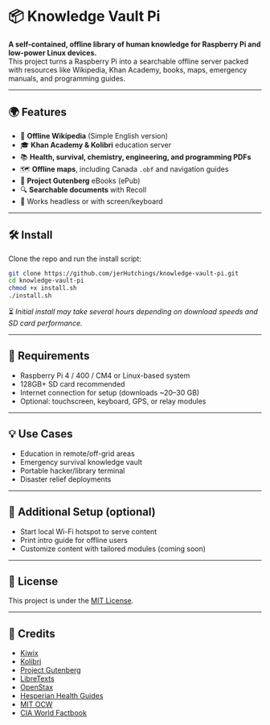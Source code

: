 # 📦 Knowledge Vault Pi

**A self-contained, offline library of human knowledge for Raspberry Pi and low-power Linux devices.**  
This project turns a Raspberry Pi into a searchable offline server packed with resources like Wikipedia, Khan Academy, books, maps, emergency manuals, and programming guides.

---

## 🌍 Features

- 🧠 **Offline Wikipedia** (Simple English version)
- 🎓 **Khan Academy & Kolibri** education server
- 📚 **Health, survival, chemistry, engineering, and programming PDFs**
- 🗺️ **Offline maps**, including Canada `.obf` and navigation guides
- 📖 **Project Gutenberg** eBooks (ePub)
- 🔍 **Searchable documents** with Recoll
- 🧰 Works headless or with screen/keyboard

---

## 🛠️ Install

Clone the repo and run the install script:

```bash
git clone https://github.com/jerHutchings/knowledge-vault-pi.git
cd knowledge-vault-pi
chmod +x install.sh
./install.sh
```

⏳ *Initial install may take several hours depending on download speeds and SD card performance.*

---

## 🧪 Requirements

- Raspberry Pi 4 / 400 / CM4 or Linux-based system
- 128GB+ SD card recommended
- Internet connection for setup (downloads ~20–30 GB)
- Optional: touchscreen, keyboard, GPS, or relay modules

---

## 💡 Use Cases

- Education in remote/off-grid areas  
- Emergency survival knowledge vault  
- Portable hacker/library terminal  
- Disaster relief deployments

---

## 🔧 Additional Setup (optional)

- Start local Wi-Fi hotspot to serve content
- Print intro guide for offline users
- Customize content with tailored modules (coming soon)

---

## 📝 License

This project is under the [MIT License](LICENSE).

---

## 🙌 Credits

- [Kiwix](https://kiwix.org)
- [Kolibri](https://learningequality.org/kolibri)
- [Project Gutenberg](https://www.gutenberg.org/)
- [LibreTexts](https://libretexts.org)
- [OpenStax](https://openstax.org)
- [Hesperian Health Guides](https://hesperian.org)
- [MIT OCW](https://ocw.mit.edu)
- [CIA World Factbook](https://www.cia.gov/the-world-factbook/)
